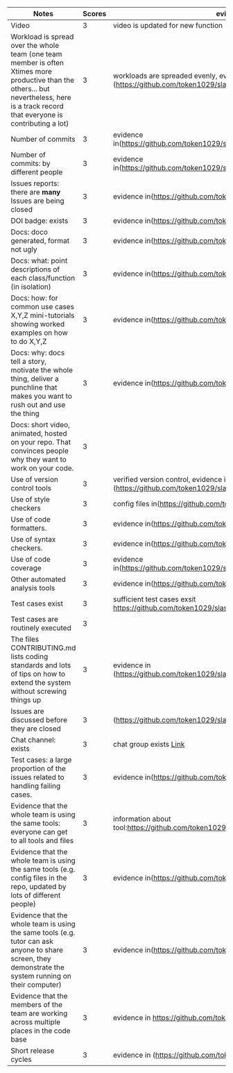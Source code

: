 |Notes|Scores|evidence|
|-----|---------|--|
|Video|3| video is updated for new function|
|Workload is spread over the whole team (one team member is often Xtimes more productive than the others... but nevertheless, here is a track record that everyone is contributing a lot)|3|workloads are spreaded evenly, evidence in (https://github.com/token1029/slashbot/graphs/contributors)|
|Number of commits|3|evidence in(https://github.com/token1029/slashbot/graphs/contributors)|
|Number of commits: by different people|3|evidence in(https://github.com/token1029/slashbot/graphs/contributors)|
|Issues reports: there are **many** Issues are being closed|3|evidence in(https://github.com/token1029/slashbot/pulse)|
|DOI badge: exists|3|evidence in(https://github.com/token1029/slashbot/pulse)|
|Docs: doco generated, format not ugly|3|evidence in(https://github.com/token1029/slashbot/tree/main/docs)|
|Docs: what: point descriptions of each class/function (in isolation) |3|evidence in(https://github.com/token1029/slashbot/tree/main/docs)|
|Docs: how: for common use cases X,Y,Z mini-tutorials showing worked examples on how to do X,Y,Z|3|evidence in(https://github.com/token1029/slashbot/tree/main/docs)|
|Docs: why: docs tell a story, motivate the whole thing, deliver a punchline that makes you want to rush out and use the thing|3|evidence in(https://github.com/token1029/slashbot/tree/main/docs)|
|Docs: short video, animated, hosted on your repo. That convinces people why they want to work on your code.|3|
|Use of version control tools|3|verified version control, evidence in (https://github.com/token1029/slashbot)|
|Use of style checkers |3|config files in(https://github.com/token1029/slashbot)|
|Use of code formatters. |3|evidence in(https://github.com/token1029/slashbot)|
|Use of syntax checkers. |3|evidence in(https://github.com/token1029/slashbot)|
|Use of code coverage |3|evidence in(https://github.com/token1029/slashbot/blob/main/codecov.yml)|
|Other automated analysis tools|3|evidence in(https://github.com/token1029/slashbot)|
|Test cases exist|3|sufficient test cases exsit https://github.com/token1029/slashbot/tree/main/test|
|Test cases are routinely executed|3||
|The files CONTRIBUTING.md lists coding standards and lots of tips on how to extend the system without screwing things up|3|evidence in (https://github.com/token1029/slashbot/blob/main/CONTRIBUTING.md)
|Issues are discussed before they are closed|3|(https://github.com/token1029/slashbot/issues)|
|Chat channel: exists|3|chat group exists [Link](https://discord.com/invite/x7NhfFdK)|
|Test cases: a large proportion of the issues related to handling failing cases.|3|evidence in(https://github.com/token1029/slashbot/tree/main/test)|
|Evidence that the whole team is using the same tools: everyone can get to all tools and files|3|information about tool:https://github.com/token1029/slashbot/blob/main/requirements.txt|
|Evidence that the whole team is using the same tools (e.g. config files in the repo, updated by lots of different people)|3|evidence in(https://github.com/token1029/slashbot)|
|Evidence that the whole team is using the same tools (e.g. tutor can ask anyone to share screen, they demonstrate the system running on their computer)|3|evidence in(https://github.com/token1029/slashbot)|
|Evidence that the members of the team are working across multiple places in the code base|3|evidence in https://github.com/token1029/slashbot/graphs/contributors|
|Short release cycles |3|evidence in (https://github.com/token1029/slashbot)|
